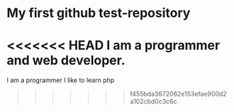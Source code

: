 # My first github test-repository
<<<<<<< HEAD
 I am a programmer and web developer.
=======
 I am a programmer
 I like to learn php
>>>>>>> f455bda3672062e153efae900d2a102cbd0c3c6c
